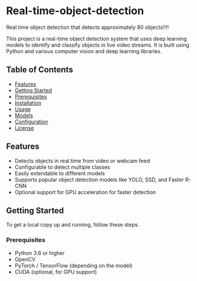 # Real-time-object-detection
Real time object detection that detects approximately 80 objects!!!!

This project is a real-time object detection system that uses deep learning models to identify and classify objects in live video streams. It is built using Python and various computer vision and deep learning libraries.

## Table of Contents

- [Features](#features)
- [Getting Started](#getting-started)
- [Prerequisites](#prerequisites)
- [Installation](#installation)
- [Usage](#usage)
- [Models](#models)
- [Configuration](#configuration)
- [License](#license)

## Features

- Detects objects in real time from video or webcam feed
- Configurable to detect multiple classes
- Easily extendable to different models
- Supports popular object detection models like YOLO, SSD, and Faster R-CNN
- Optional support for GPU acceleration for faster detection

## Getting Started

To get a local copy up and running, follow these steps.

### Prerequisites

- Python 3.6 or higher
- OpenCV
- PyTorch / TensorFlow (depending on the model)
- CUDA (optional, for GPU support)


